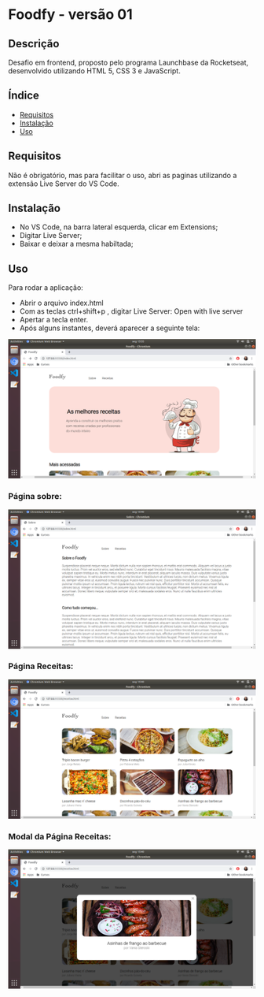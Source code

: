# Foodfy - versão 01

## Descrição
Desafio em frontend, proposto pelo programa Launchbase da Rocketseat, desenvolvido utilizando HTML 5, CSS 3 e JavaScript. 

## Índice
- [Requisitos](#Requisitos)
- [Instalação](#Instalação)
- [Uso](#Uso)

## Requisitos
Não é obrigatório, mas para facilitar o uso, abri as paginas utilizando a extensão Live Server do VS Code. 

## Instalação
- No VS Code, na barra lateral esquerda, clicar em Extensions;
- Digitar Live Server;
- Baixar e deixar a mesma habiltada;

## Uso
Para rodar a aplicação:
- Abrir o arquivo index.html
- Com as teclas ctrl+shift+p , digitar Live Server: Open with live server
- Apertar a tecla enter.
- Após alguns instantes, deverá aparecer a seguinte tela:

<p align="center">
  <img src="./images-md/print.png" title="hover text">
</p>

### Página sobre:

<p align="center">
  <img src="./images-md/sobre.png" title="hover text">
</p>

### Página Receitas: 

<p align="center">
  <img src="./images-md/receitas.png" title="hover text">
</p>

### Modal da Página Receitas:

<p align="center">
  <img src="./images-md/modal.png" title="hover text">
</p>

